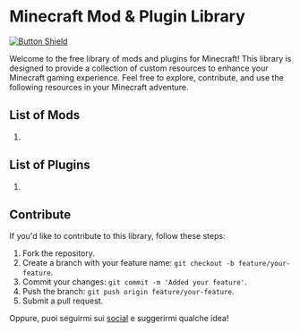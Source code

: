 # Minecraft Mod & Plugin Library
[![Button Shield]][Shield]

[Shield]: https://linktr.ee/hacknseek
[Button Shield]: https://img.shields.io/badge/Social-37a779?style=for-the-badge

Welcome to the free library of mods and plugins for Minecraft! This library is designed to provide a collection of custom resources to enhance your Minecraft gaming experience. Feel free to explore, contribute, and use the following resources in your Minecraft adventure.

## List of Mods

1. 

## List of Plugins

1.


## Contribute

If you'd like to contribute to this library, follow these steps:

1. Fork the repository.
2. Create a branch with your feature name: `git checkout -b feature/your-feature`.
3. Commit your changes: `git commit -m 'Added your feature'`.
4. Push the branch: `git push origin feature/your-feature`.
5. Submit a pull request.

Oppure, puoi seguirmi sui [social](http://linktr.ee/hacknseek) e suggerirmi qualche idea!
